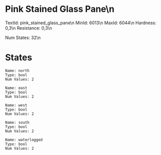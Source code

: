 # Pink Stained Glass Pane\n
TextId: pink_stained_glass_pane\n
MinId: 6013\n
MaxId: 6044\n
Hardness: 0,3\n
Resistance: 0,3\n

Num States: 32\n
# States
```
Name: north
Type: bool
Num Values: 2

Name: east
Type: bool
Num Values: 2

Name: west
Type: bool
Num Values: 2

Name: south
Type: bool
Num Values: 2

Name: waterlogged
Type: bool
Num Values: 2
```